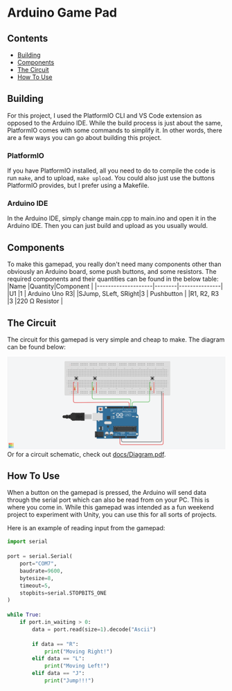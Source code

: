 # Arduino Game Pad

## Contents

- [Building](#building)
- [Components](#components)
- [The Circuit](#the-circuit)
- [How To Use](#how-to-use)

## Building

For this project, I used the PlatformIO CLI and VS Code extension as opposed to the Arduino IDE. While the build process is just about the same, PlatformIO comes with some commands to simplify it. In other words, there are a few ways you can go about building this project.

### PlatformIO

If you have PlatformIO installed, all you need to do to compile the code is run `make`, and to upload, `make upload`. You could also just use the buttons PlatformIO provides, but I prefer using a Makefile.

### Arduino IDE

In the Arduino IDE, simply change main.cpp to main.ino and open it in the Arduino IDE. Then you can just build and upload as you usually would.

## Components

To make this gamepad, you really don't need many components other than obviously an Arduino board, some push buttons, and some resistors.
The required components and their quantities can be found in the below table:
|Name |Quantity|Component |
|--------------------|--------|---------------|
|U1 |1 | Arduino Uno R3|
|SJump, SLeft, SRight|3 | Pushbutton |
|R1, R2, R3 |3 |220 Ω Resistor |

## The Circuit

The circuit for this gamepad is very simple and cheap to make.
The diagram can be found below:

![Diagram](docs/GamePad.png)
Or for a circuit schematic, check out [docs/Diagram.pdf](docs/Diagram.pdf).

## How To Use

When a button on the gamepad is pressed, the Arduino will send data through the serial port which can also be read from on your PC. This is where you come in. While this gamepad was intended as a fun weekend project to experiment with Unity, you can use this for all sorts of projects.

Here is an example of reading input from the gamepad:

```python
import serial

port = serial.Serial(
    port="COM7",
    baudrate=9600,
    bytesize=8,
    timeout=5,
    stopbits=serial.STOPBITS_ONE
)

while True:
    if port.in_waiting > 0:
        data = port.read(size=1).decode("Ascii")

        if data == "R":
            print("Moving Right!")
        elif data == "L":
            print("Moving Left!")
        elif data == "J":
            print("Jump!!!")

```
